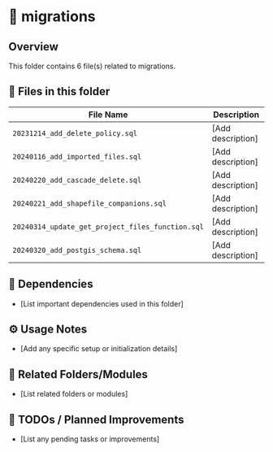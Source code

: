 # 📂 migrations

## Overview
This folder contains 6 file(s) related to migrations.

## 📄 Files in this folder

| File Name | Description |
|-----------|-------------|
| `20231214_add_delete_policy.sql` | [Add description] |
| `20240116_add_imported_files.sql` | [Add description] |
| `20240220_add_cascade_delete.sql` | [Add description] |
| `20240221_add_shapefile_companions.sql` | [Add description] |
| `20240314_update_get_project_files_function.sql` | [Add description] |
| `20240320_add_postgis_schema.sql` | [Add description] |

## 🔗 Dependencies
- [List important dependencies used in this folder]

## ⚙️ Usage Notes
- [Add any specific setup or initialization details]

## 🔄 Related Folders/Modules
- [List related folders or modules]

## 🚧 TODOs / Planned Improvements
- [List any pending tasks or improvements]
